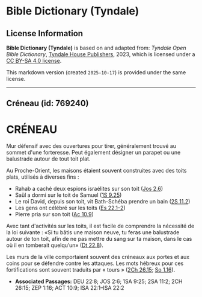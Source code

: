 # Bible Dictionary (Tyndale)

## License Information

**Bible Dictionary (Tyndale)** is based on and adapted from: _Tyndale Open Bible Dictionary_, [Tyndale House Publishers](https://tyndaleopenresources.com/), 2023, which is licensed under a [CC BY-SA 4.0 license](https://creativecommons.org/licenses/by-sa/4.0/legalcode.en).

This markdown version (created `2025-10-17`) is provided under the same license.



--------------------------------

## Créneau (id: 769240)

CRÉNEAU
=======

Mur défensif avec des ouvertures pour tirer, généralement trouvé au sommet d'une forteresse. Peut également désigner un parapet ou une balustrade autour de tout toit plat.

Au Proche\-Orient, les maisons étaient souvent construites avec des toits plats, utilisés à diverses fins :

* Rahab a caché deux espions israélites sur son toit ([Jos 2\.6](https://ref.ly/Josh2:6))
* Saül a dormi sur le toit de Samuel ([1S 9\.25](https://ref.ly/1Sam9:25))
* Le roi David, depuis son toit, vit Bath\-Schéba prendre un bain ([2S 11\.2](https://ref.ly/2Sam11:2))
* Les gens ont célébré sur les toits ([Es 22\.1–2](https://ref.ly/Isa22:1-Isa22:2))
* Pierre pria sur son toit ([Ac 10\.9](https://ref.ly/Acts10:9))

Avec tant d'activités sur les toits, il est facile de comprendre la nécessité de la loi suivante : «Si tu bâtis une maison neuve, tu feras une balustrade autour de ton toit, afin de ne pas mettre du sang sur ta maison, dans le cas où il en tomberait quelqu’un» ([Dt 22\.8](https://ref.ly/Deut22:8)).

Les murs de la ville comportaient souvent des créneaux aux portes et aux coins pour se défendre contre les attaques. Les mots hébreux pour ces fortifications sont souvent traduits par « tours » ([2Ch 26\.15](https://ref.ly/2Chr26:15); [So 1\.16](https://ref.ly/Zeph1:16)).

* **Associated Passages:** DEU 22:8; JOS 2:6; 1SA 9:25; 2SA 11:2; 2CH 26:15; ZEP 1:16; ACT 10:9; ISA 22:1–ISA 22:2

